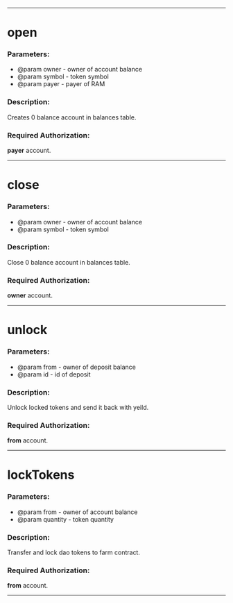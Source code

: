***

# open

### Parameters:
* @param owner - owner of account balance    
* @param symbol - token symbol
* @param payer - payer of RAM       

### Description:

Creates 0 balance account in balances table.

### Required Authorization:

**payer** account.

***

# close

### Parameters:

* @param owner - owner of account balance    
* @param symbol - token symbol

### Description:

Close 0 balance account in balances table.

### Required Authorization:

**owner** account.

***

# unlock

### Parameters:

* @param from - owner of deposit balance    
* @param id - id of deposit

### Description:

Unlock locked tokens and send it back with yeild.

### Required Authorization:

**from** account.

***

# lockTokens

### Parameters:

* @param from - owner of account balance    
* @param quantity - token quantity

### Description:

Transfer and lock dao tokens to farm contract.

### Required Authorization:

**from** account.

***